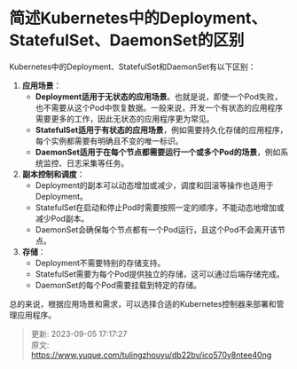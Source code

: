# 简述Kubernetes中的Deployment、StatefulSet、DaemonSet的区别

Kubernetes中的Deployment、StatefulSet和DaemonSet有以下区别：

1. **应用场景**：
    - **Deployment适用于无状态的应用场景**。也就是说，即使一个Pod失败，也不需要从这个Pod中恢复数据。一般来说，开发一个有状态的应用程序需要更多的工作，因此无状态的应用程序更为常见。
    - **StatefulSet适用于有状态的应用场景**，例如需要持久化存储的应用程序，每个实例都需要有明确且不变的唯一标识。
    - **DaemonSet适用于在每个节点都需要运行一个或多个Pod的场景**，例如系统监控、日志采集等任务。
2. **副本控制和调度**：
    - Deployment的副本可以动态增加或减少，调度和回滚等操作也适用于Deployment。
    - StatefulSet在启动和停止Pod时需要按照一定的顺序，不能动态地增加或减少Pod副本。
    - DaemonSet会确保每个节点都有一个Pod运行，且这个Pod不会离开该节点。
3. **存储**：
    - Deployment不需要特别的存储支持。
    - StatefulSet需要为每个Pod提供独立的存储，这可以通过后端存储完成。
    - DaemonSet的每个Pod需要挂载到特定的存储。

总的来说，根据应用场景和需求，可以选择合适的Kubernetes控制器来部署和管理应用程序。



> 更新: 2023-09-05 17:17:27  
> 原文: <https://www.yuque.com/tulingzhouyu/db22bv/ico570y8ntee40ng>